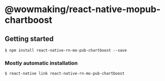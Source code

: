# @wowmaking/react-native-mopub-chartboost

## Getting started

`$ npm install react-native-rn-mo-pub-chartboost --save`

### Mostly automatic installation

`$ react-native link react-native-rn-mo-pub-chartboost`
